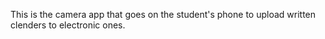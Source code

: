 This is the camera app that goes on the student's phone to upload written clenders to electronic ones.
